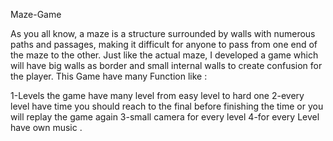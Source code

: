Maze-Game

As you all know, a maze is a structure surrounded by walls with numerous paths and passages, making it difficult for anyone to pass from one end of the maze to the other. Just like the actual maze, I developed a game which will have big walls as border and small internal walls to create confusion for the player. This Game have many Function like :

1-Levels the game have many level from easy level to hard one
2-every level have time you should reach to the final before finishing the time or you will replay the game again
3-small camera for every level
4-for every Level have own music .
